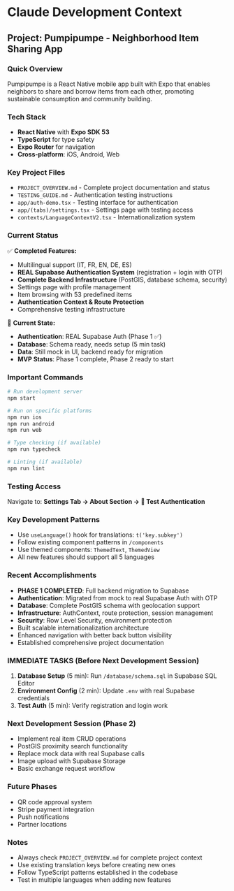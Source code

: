 # Claude Development Context

## Project: Pumpipumpe - Neighborhood Item Sharing App

### Quick Overview
Pumpipumpe is a React Native mobile app built with Expo that enables neighbors to share and borrow items from each other, promoting sustainable consumption and community building.

### Tech Stack
- **React Native** with **Expo SDK 53**
- **TypeScript** for type safety
- **Expo Router** for navigation
- **Cross-platform**: iOS, Android, Web

### Key Project Files
- `PROJECT_OVERVIEW.md` - Complete project documentation and status
- `TESTING_GUIDE.md` - Authentication testing instructions
- `app/auth-demo.tsx` - Testing interface for authentication
- `app/(tabs)/settings.tsx` - Settings page with testing access
- `contexts/LanguageContextV2.tsx` - Internationalization system

### Current Status
✅ **Completed Features:**
- Multilingual support (IT, FR, EN, DE, ES)
- **REAL Supabase Authentication System** (registration + login with OTP)
- **Complete Backend Infrastructure** (PostGIS, database schema, security)
- Settings page with profile management
- Item browsing with 53 predefined items
- **Authentication Context & Route Protection**
- Comprehensive testing infrastructure

🚧 **Current State:**
- **Authentication**: REAL Supabase Auth (Phase 1 ✅)
- **Database**: Schema ready, needs setup (5 min task)
- **Data**: Still mock in UI, backend ready for migration
- **MVP Status**: Phase 1 complete, Phase 2 ready to start

### Important Commands
```bash
# Run development server
npm start

# Run on specific platforms
npm run ios
npm run android
npm run web

# Type checking (if available)
npm run typecheck

# Linting (if available)
npm run lint
```

### Testing Access
Navigate to: **Settings Tab → About Section → 🧪 Test Authentication**

### Key Development Patterns
- Use `useLanguage()` hook for translations: `t('key.subkey')`
- Follow existing component patterns in `/components`
- Use themed components: `ThemedText`, `ThemedView`
- All new features should support all 5 languages

### Recent Accomplishments
- **PHASE 1 COMPLETED**: Full backend migration to Supabase
- **Authentication**: Migrated from mock to real Supabase Auth with OTP
- **Database**: Complete PostGIS schema with geolocation support
- **Infrastructure**: AuthContext, route protection, session management
- **Security**: Row Level Security, environment protection
- Built scalable internationalization architecture
- Enhanced navigation with better back button visibility
- Established comprehensive project documentation

### **IMMEDIATE TASKS (Before Next Development Session)**
1. **Database Setup** (5 min): Run `/database/schema.sql` in Supabase SQL Editor
2. **Environment Config** (2 min): Update `.env` with real Supabase credentials
3. **Test Auth** (5 min): Verify registration and login work

### Next Development Session (Phase 2)
- Implement real item CRUD operations
- PostGIS proximity search functionality  
- Replace mock data with real Supabase calls
- Image upload with Supabase Storage
- Basic exchange request workflow

### Future Phases
- QR code approval system
- Stripe payment integration
- Push notifications
- Partner locations

### Notes
- Always check `PROJECT_OVERVIEW.md` for complete project context
- Use existing translation keys before creating new ones
- Follow TypeScript patterns established in the codebase
- Test in multiple languages when adding new features